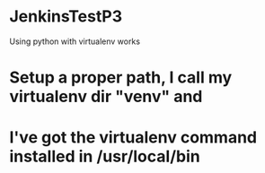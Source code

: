 # JenkinsTestP3
Using python with virtualenv works

# Setup a proper path, I call my virtualenv dir "venv" and
# I've got the virtualenv command installed in /usr/local/bin
